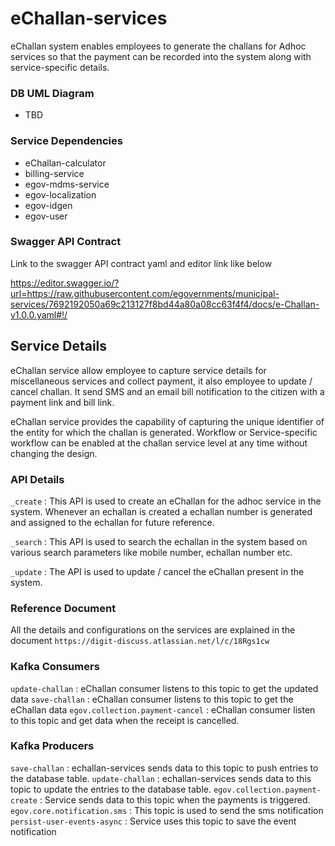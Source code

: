 # eChallan-services

eChallan system enables employees to generate the challans for Adhoc services so that the payment can be recorded into the system along with service-specific details.

### DB UML Diagram

- TBD

### Service Dependencies

- eChallan-calculator
- billing-service
- egov-mdms-service
- egov-localization
- egov-idgen
- egov-user

### Swagger API Contract

Link to the swagger API contract yaml and editor link like below

https://editor.swagger.io/?url=https://raw.githubusercontent.com/egovernments/municipal-services/7692192050a69c213127f8bd44a80a08cc63f4f4/docs/e-Challan-v1.0.0.yaml#!/


## Service Details

eChallan service allow employee to capture service details for miscellaneous services and collect payment, it also employee to update / cancel challan.
It send SMS and an email bill notification to the citizen with a payment link and bill link.

eChallan service provides the capability of capturing the unique identifier of the entity for which the challan is generated.
Workflow or Service-specific workflow can be enabled at the challan service level at any time without changing the design.

### API Details

`_create` : This API is used to create an eChallan for the adhoc service in the system. Whenever an echallan is created a echallan number is generated and assigned to the echallan for future reference.

`_search` : This API is used to search the echallan in the system based on various search parameters like mobile number, echallan number etc.

`_update` : The API is used to update / cancel the eChallan present in the system.


### Reference Document

All the details and configurations on the services are explained in the document `https://digit-discuss.atlassian.net/l/c/18Rgs1cw`

### Kafka Consumers

`update-challan` : eChallan consumer listens to this topic to get the updated data
`save-challan` : eChallan consumer listens to this topic to get the eChallan data
`egov.collection.payment-cancel` : eChallan consumer listen to this topic and get data when the receipt is cancelled.

### Kafka Producers

`save-challan` : echallan-services sends data to this topic to push entries to the database table.
`update-challan` : echallan-services sends data to this topic to update the entries to the database table.
`egov.collection.payment-create` : Service sends data to this topic when the payments is triggered.
`egov.core.notification.sms` : This topic is used to send the sms notification
`persist-user-events-async` : Service uses this topic to save the event notification
